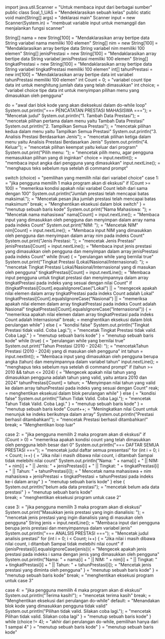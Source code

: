 import java.util.Scanner = "Untuk membaca input dari berbagai sumber"
public class Soal_1_UAS = "Mendeklarasikan sebuah kelas"
public static void main(String[] args) = "deklarasi main"
Scanner input = new Scanner(System.in) = "membuat variable input untuk memanggil dan menjalankan fungsi scanner"

String[] nama = new String[100] = "Mendaklarasikan array bertipe data String variabel nama memiliki 100 elemen"
String[] nim = new String[100] = "Mendaklarasikan array bertipe data String variabel nim memiliki 100 elemen"
String[] jenisPrestasi = new String[100] = "Mendaklarasikan array bertipe data String variabel jenisPrestasi memiliki 100 elemen"
String[] tingkatPrestasi = new String[100] = "Mendaklarasikan array bertipe data String variabel tingkatPrestasi memiliki 100 elemen"
int[] tahunPrestasi = new int[100] = "Mendaklarasikan array bertipe data int variabel tahunPrestasi memiliki 100 elemen"
int Count = 0; = "variabel count tipe data int untuk menghitung jumlah data yang telah dimasukkan"
int choice; = "variabel choice tipe data int untuk menyimpan pilihan menu yang dimasukkan oleh pengguna"

do = "awal dari blok kode yang akan dieksekusi dalam do-while loop"
System.out.println("=== PENCATATAN PRESTASI MAHASISWA ==="); = "Mencetak judul"
System.out.println("1. Tambah Data Prestasi"); = "mencetak pilihan pertama dalam menu yaitu Tambah Data Prestasi"
System.out.println("2. Tampilkan Semua Prestasi"); = "mencetak pilihan kedua dalam menu yaitu Tampilkan Semua Prestasi"
System.out.println("3. Analisis Prestasi Berdasarkan Jenis"); = "mencetak pilihan ketiga dalam menu yaitu Analisis Prestasi Berdasarkan Jenis"
System.out.println("4. Keluar"); = "mencetak pilihan keempat yaitu keluar dari program"
System.out.print("Pilih menu: "); = "mencetak pilih menu, agar pengguna memasukkan pilihan yang di inginkan"
choice = input.nextInt(); = "membaca input angka dari pengguna yang dimasukkan"
input.nextLine(); = "menghapus teks sebelum nya setelah  di command prompt"

switch (choice) = "pemilihan yang memilih nilai dari variabel choice"
case 1: = "jika pengguna memilih 1 maka program akan di ekskusi"
if (Count >= 100) = "memeriksa kondisi apakah nilai variabel Count lebih dari sama dengan 100"
System.out.println("Jumlah prestasi telah mencapai batas maksimal."); = "Mencetak pesan jika jumlah prestasi telah mencapai batas maksimum"
break; = "Menghentikan eksekusi dalam blok switch"
} = "menutup sebuah baris kode"
System.out.print("Nama Mahasiswa: "); = "Mencetak nama mahasiswa"
nama[Count] = input.nextLine(); = "Membaca input yang dimasukkan oleh pengguna dan menyimpan dalam array nama pada indeks Count"
System.out.print("NIM: "); = "Mencetak NIM"
nim[Count] = input.nextLine(); = "Membaca input NIM yang dimasukkan oleh pengguna dan menyimpan dalam array nim pada indeks Count"
System.out.print("Jenis Prestasi: "); = "mencetak Jenis Prestasi"
jenisPrestasi[Count] = input.nextLine(); = "Membaca input jenis prestasi yang dimasukkan oleh pengguna dan menyimpan dalam array jenisPrestasi pada indeks Count"
while (true) { = "perulangan while yang bernilai true"
System.out.print("Tingkat Prestasi (Lokal/Nasional/Internasional): "); = "mencetak Tingkat Prestasi Lokal/Nasional/Internasional yang di masukan oleh pengguna"
tingkatPrestasi[Count] = input.nextLine(); = "Membaca input pengguna untuk tingkat prestasi dan menyimpannya dalam array tingkatPrestasi pada indeks yang sesuai dengan nilai Count"
if (tingkatPrestasi[Count].equalsIgnoreCase("Lokal") || = "mengecek apakah nilai elemen dalam array tingkatPrestasi pada indeks Count adalah Lokal"
tingkatPrestasi[Count].equalsIgnoreCase("Nasional") || = "memeriksa apakah nilai elemen dalam array tingkatPrestasi pada indeks Count adalah Nasional"
tingkatPrestasi[Count].equalsIgnoreCase("Internasional")) { = "memeriksa apakah nilai elemen dalam array tingkatPrestasi pada indeks Count adalah Internasional"
break; = menghentikan eksekusi dalam blok perulangan while"
} else { = "kondisi false"
System.out.println("Tingkat Prestasi tidak valid. Coba Lagi."); = "mencetak Tingkat Prestasi tidak valid. Coba Lagi."
} = "menutup sebuah baris kode"
} = "menutup sebuah baris kode"
while (true) { = "perulangan while yang bernilai true"
System.out.print("Tahun Prestasi (2010 - 2024): "); = "mencetakTahun Prestasi (2010 - 2024) yang di masukan oleh pengguna"
int tahun = input.nextInt(); = "Membaca input yang dimasukkan oleh pengguna berupa angka (tahun) dan menyimpannya dalam variabel tahun"
input.nextLine(); = "menghapus teks sebelum nya setelah  di command prompt"
if (tahun >= 2010 && tahun <= 2024) { = "Mengecek apakah nilai tahun yang dimasukkan pengguna adalah tahun yang valid, yaitu antara 2010 dan 2024"
tahunPrestasi[Count] = tahun; = "Menyimpan nilai tahun yang valid ke dalam array tahunPrestasi pada indeks yang sesuai dengan Count"
reak; = menghentikan eksekusi dalam blok perulangan while"
} else { = "kondisi false"
System.out.println("Tahun Tidak Valid. Coba Lagi."); = "mencetak Tahun Tidak Valid. Coba Lagi."
} = "menutup sebuah baris kode"
} = "menutup sebuah baris kode"
Count++; = "Meningkatkan nilai Count untuk menunjuk ke indeks berikutnya dalam array"
System.out.println("Prestasi berhasil ditambahkan!"); = "mencetak Prestasi berhasil ditambahkan!"
break; = "Menghentikan loop luar"

case 2: = "jika pengguna memilih 2 maka program akan di ekskusi"
if (Count > 0) = "memeriksa apakah kondisi count yang telah dimasukkan oleh pengguna lebih besar dari 0"
System.out.println("=== DAFTAR SEMUA PRESTASI ==="); = "mencetak judul daftar semua presentasi"
for (int i = 0; i < Count; i++) { = "Jika nilai i masih dibawa nilai count, i ditambah Sampai tidak melebihi nilai count"
System.out.println("Nama: " + nama[i] + " || NIM: " + nim[i] + " || Jenis: " + jenisPrestasi[i] + " || Tingkat: " + tingkatPrestasi[i] + " || Tahun: " + tahunPrestasi[i]); = " Mencetak nama mahasiswa + nim mahasiswa + jenisPrestasi + tingkatPrestasi + tahunPrestasi pada indeks ke-i dalam array"
} = "menutup sebuah baris kode"
} else {
System.out.println("belum ada data prestasi"); = "mencetak belum ada data prestasi"
} = "menutup sebuah baris kode"             
break; = "menghentikan eksekusi program untuk case 2"

case 3: = "jika pengguna memilih 3 maka program akan di ekskusi"
System.out.print("Masukkan jenis prestasi yang ingin dianalisis: ");  = "mencetak jenis prestasi yang ingin dianalisis yang di masukan oleh pengguna"
String jenis = input.nextLine(); = "Membaca input dari pengguna berupa jenis prestasi dan menyimpannya dalam variabel jenis"
System.out.println("=== ANALSIS PRESTASI ==="); = "Mencetak judul analisis prestasi"
for (int i = 0; i < Count; i++) { = "Jika nilai i masih dibawa nilai count, i ditambah Sampai tidak melebihi nilai count"
if (jenisPrestasi[i].equalsIgnoreCase(jenis)){ = "Mengecek apakah jenis prestasi pada indeks i sama dengan jenis yang dimasukkan oleh pengguna"
System.out.println("Nama: " + nama[i] + " || NIM: " + nim[i] + " || Tingkat: " + tingkatPrestasi[i] + " || Tahun: " + tahunPrestasi[i]); = "Mencetak jenis prestasi yang diminta oleh pengguna"
} = "menutup sebuah baris kode"
} = "menutup sebuah baris kode"
break; = "menghentikan eksekusi program untuk case 3"

case 4: = "jika pengguna memilih 4 maka program akan di ekskusi"
System.out.println("Terima kasih!"); = "mencetak terima kasih"
break; = "Menghentikan eksekusi dari perulangan do-while"
default: = "Menandakan blok kode yang dimasukkan pengguna tidak valid"
System.out.println("Pilihan tidak valid. Silakan coba lagi."); = "mencetak Pilihan tidak valid. Silakan coba lagi"
} = "menutup sebuah baris kode"
} while (choice != 4); = "akhir dari perulangan do-while, pemilihan hanya dari 1 sampai 4"
} = "menutup sebuah baris kode"
} = "menutup sebuah baris kode"